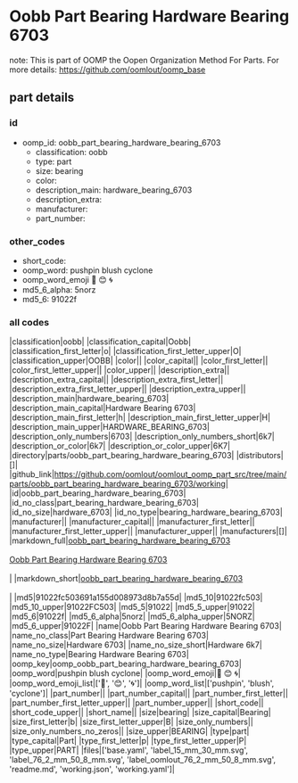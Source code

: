 # Oobb Part Bearing Hardware Bearing 6703  

note: This is part of OOMP the Oopen Organization Method For Parts. For more details: https://github.com/oomlout/oomp_base

##  part details





### id
* oomp_id: oobb_part_bearing_hardware_bearing_6703
  * classification: oobb
  * type: part
  * size: bearing
  * color: 
  * description_main: hardware_bearing_6703
  * description_extra: 
  * manufacturer: 
  * part_number: 

### other_codes
* short_code: 
* oomp_word: pushpin blush cyclone
* oomp_word_emoji :pushpin: :blush: :cyclone:
* md5_6_alpha: 5norz
* md5_6: 91022f

### all codes 
|classification|oobb|
|classification_capital|Oobb|
|classification_first_letter|o|
|classification_first_letter_upper|O|
|classification_upper|OOBB|
|color||
|color_capital||
|color_first_letter||
|color_first_letter_upper||
|color_upper||
|description_extra||
|description_extra_capital||
|description_extra_first_letter||
|description_extra_first_letter_upper||
|description_extra_upper||
|description_main|hardware_bearing_6703|
|description_main_capital|Hardware Bearing 6703|
|description_main_first_letter|h|
|description_main_first_letter_upper|H|
|description_main_upper|HARDWARE_BEARING_6703|
|description_only_numbers|6703|
|description_only_numbers_short|6k7|
|description_or_color|6k7|
|description_or_color_upper|6K7|
|directory|parts/oobb_part_bearing_hardware_bearing_6703|
|distributors|[]|
|github_link|https://github.com/oomlout/oomlout_oomp_part_src/tree/main/parts/oobb_part_bearing_hardware_bearing_6703/working|
|id|oobb_part_bearing_hardware_bearing_6703|
|id_no_class|part_bearing_hardware_bearing_6703|
|id_no_size|hardware_6703|
|id_no_type|bearing_hardware_bearing_6703|
|manufacturer||
|manufacturer_capital||
|manufacturer_first_letter||
|manufacturer_first_letter_upper||
|manufacturer_upper||
|manufacturers|[]|
|markdown_full|[oobb_part_bearing_hardware_bearing_6703](https://github.com/oomlout/oomlout_oomp_part_src/tree/main/parts/oobb_part_bearing_hardware_bearing_6703/working)<br>[](https://github.com/oomlout/oomlout_oomp_part_src/tree/main/parts/oobb_part_bearing_hardware_bearing_6703/working)<br>[Oobb Part Bearing Hardware Bearing 6703](https://github.com/oomlout/oomlout_oomp_part_src/tree/main/parts/oobb_part_bearing_hardware_bearing_6703/working)<br><br>|
|markdown_short|[oobb_part_bearing_hardware_bearing_6703](https://github.com/oomlout/oomlout_oomp_part_src/tree/main/parts/oobb_part_bearing_hardware_bearing_6703/working)<br><br>|
|md5|91022fc503691a155d008973d8b7a55d|
|md5_10|91022fc503|
|md5_10_upper|91022FC503|
|md5_5|91022|
|md5_5_upper|91022|
|md5_6|91022f|
|md5_6_alpha|5norz|
|md5_6_alpha_upper|5NORZ|
|md5_6_upper|91022F|
|name|Oobb Part Bearing Hardware Bearing 6703|
|name_no_class|Part Bearing Hardware Bearing 6703|
|name_no_size|Hardware 6703|
|name_no_size_short|Hardware 6k7|
|name_no_type|Bearing Hardware Bearing 6703|
|oomp_key|oomp_oobb_part_bearing_hardware_bearing_6703|
|oomp_word|pushpin blush cyclone|
|oomp_word_emoji|:pushpin: :blush: :cyclone:|
|oomp_word_emoji_list|[':pushpin:', ':blush:', ':cyclone:']|
|oomp_word_list|['pushpin', 'blush', 'cyclone']|
|part_number||
|part_number_capital||
|part_number_first_letter||
|part_number_first_letter_upper||
|part_number_upper||
|short_code||
|short_code_upper||
|short_name||
|size|bearing|
|size_capital|Bearing|
|size_first_letter|b|
|size_first_letter_upper|B|
|size_only_numbers||
|size_only_numbers_no_zeros||
|size_upper|BEARING|
|type|part|
|type_capital|Part|
|type_first_letter|p|
|type_first_letter_upper|P|
|type_upper|PART|
|files|['base.yaml', 'label_15_mm_30_mm.svg', 'label_76_2_mm_50_8_mm.svg', 'label_oomlout_76_2_mm_50_8_mm.svg', 'readme.md', 'working.json', 'working.yaml']|
